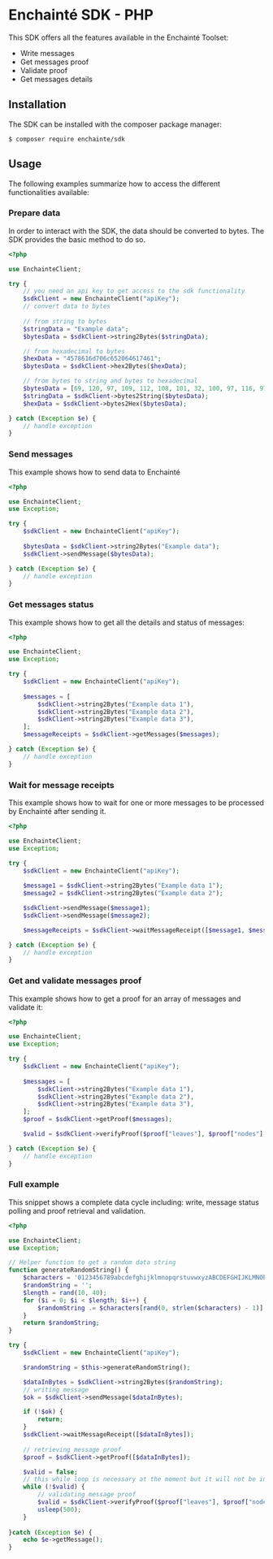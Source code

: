# Enchainté SDK -  PHP

This SDK offers all the features available in the Enchainté Toolset:
- Write messages
- Get messages proof
- Validate proof
- Get messages details


## Installation

The SDK can be installed with the composer package manager:

```shell
$ composer require enchainte/sdk
```


## Usage

The following examples summarize how to access the different functionalities available:

### Prepare data

In order to interact with the SDK, the data should be converted to bytes. The SDK provides the basic method to do so.


```php
<?php

use EnchainteClient;

try {
    // you need an api key to get access to the sdk functionality
    $sdkClient = new EnchainteClient("apiKey");
    // convert data to bytes
    
    // from string to bytes
    $stringData = "Example data";
    $bytesData = $sdkClient->string2Bytes($stringData);    

    // from hexadecimal to bytes
    $hexData = "4578616d706c652064617461";
    $bytesData = $sdkClient->hex2Bytes($hexData);    

    // from bytes to string and bytes to hexadecimal
    $bytesData = [69, 120, 97, 109, 112, 108, 101, 32, 100, 97, 116, 97];
    $stringData = $sdkClient->bytes2String($bytesData);    
    $hexData = $sdkClient->bytes2Hex($bytesData);    

} catch (Exception $e) {
    // handle exception
}
```

### Send messages

This example shows how to send data to Enchainté

```php
<?php

use EnchainteClient;
use Exception;

try {
    $sdkClient = new EnchainteClient("apiKey");
    
    $bytesData = $sdkClient->string2Bytes("Example data");
    $sdkClient->sendMessage($bytesData);

} catch (Exception $e) {
    // handle exception
}
```

### Get messages status

This example shows how to get all the details and status of messages:

```php
<?php

use EnchainteClient;
use Exception;

try {
    $sdkClient = new EnchainteClient("apiKey");
    
    $messages = [
        $sdkClient->string2Bytes("Example data 1"),
        $sdkClient->string2Bytes("Example data 2"),
        $sdkClient->string2Bytes("Example data 3"),
    ];
    $messageReceipts = $sdkClient->getMessages($messages);

} catch (Exception $e) {
    // handle exception
}
```

### Wait for message receipts

This example shows how to wait for one or more messages to be processed by Enchainté after sending it.

```php
<?php

use EnchainteClient;
use Exception;

try {
    $sdkClient = new EnchainteClient("apiKey");
    
    $message1 = $sdkClient->string2Bytes("Example data 1");
    $message2 = $sdkClient->string2Bytes("Example data 2");

    $sdkClient->sendMessage($message1);
    $sdkClient->sendMessage($message2);

    $messageReceipts = $sdkClient->waitMessageReceipt([$message1, $message2]);

} catch (Exception $e) {
    // handle exception
}
```


### Get and validate messages proof

This example shows how to get a proof for an array of messages and validate it:

```php
<?php

use EnchainteClient;
use Exception;

try {
    $sdkClient = new EnchainteClient("apiKey");
    
    $messages = [
        $sdkClient->string2Bytes("Example data 1"),
        $sdkClient->string2Bytes("Example data 2"),
        $sdkClient->string2Bytes("Example data 3"),
    ];
    $proof = $sdkClient->getProof($messages);

    $valid = $sdkClient->verifyProof($proof["leaves"], $proof["nodes"], $proof["depth"], $proof["bitmap"]);

} catch (Exception $e) {
    // handle exception
}
```

### Full example

This snippet shows a complete data cycle including: write, message status polling and proof retrieval and validation.

```php
<?php

use EnchainteClient;
use Exception;

// Helper function to get a random data string
function generateRandomString() {
    $characters = '0123456789abcdefghijklmnopqrstuvwxyzABCDEFGHIJKLMNOPQRSTUVWXYZ';
    $randomString = '';
    $length = rand(10, 40);
    for ($i = 0; $i < $length; $i++) {
        $randomString .= $characters[rand(0, strlen($characters) - 1)];
    }
    return $randomString;
}

try {
    $sdkClient = new EnchainteClient("apiKey");

    $randomString = $this->generateRandomString();

    $dataInBytes = $sdkClient->string2Bytes($randomString);
    // writing message
    $ok = $sdkClient->sendMessage($dataInBytes);

    if (!$ok) {
        return;
    }
    $sdkClient->waitMessageReceipt([$dataInBytes]);
    
    // retrieving message proof
    $proof = $sdkClient->getProof([$dataInBytes]);

    $valid = false;
    // this while loop is necessary at the moment but it will not be in future versions of the SDK
    while (!$valid) {
        // validating message proof
        $valid = $sdkClient->verifyProof($proof["leaves"], $proof["nodes"], $proof["depth"], $proof["bitmap"]);
        usleep(500);
    }
    
}catch (Exception $e) {
    echo $e->getMessage();
}
```